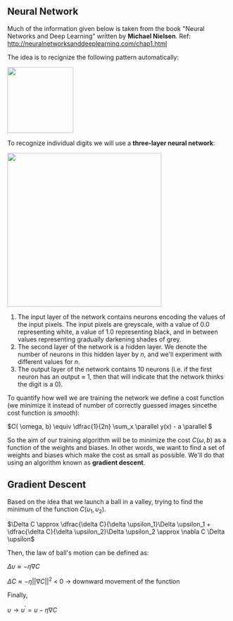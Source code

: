## Neural Network

Much of the information given below is taken from the book "Neural Networks and Deep Learning" written by **Michael Nielsen**. Ref: http://neuralnetworksanddeeplearning.com/chap1.html

The idea is to recignize the following pattern automatically: 

<img src="https://github.com/victoriazinkovich/ML-Exercises/assets/78615928/edf1bceb-3ec3-4442-b8ba-f0932983eb63" width="150" />

To recognize individual digits we will use a **three-layer neural network**:

<img src="https://github.com/victoriazinkovich/ML-Exercises/assets/78615928/842f5b9a-e726-4643-b474-c13eb8f8a7ea" width="350" />

1. The input layer of the network contains neurons encoding the values of the input pixels. The input pixels are greyscale, with a value of 0.0 representing white, a value of 1.0 representing black, and in between values representing gradually darkening shades of grey.
2. The second layer of the network is a hidden layer. We denote the number of neurons in this hidden layer by $n$, and we'll experiment with different values for $n$.
3. The output layer of the network contains 10 neurons (i.e. if the first neuron has an output $\approx$ 1, then that will indicate that the network thinks the digit is a 0).

$\text{}$

To quantify how well we are training the network we define a cost function (we minimize it instead of number of correctly guessed images sincethe cost function is *smooth*):

$C( \omega, b)  \equiv \dfrac{1}{2n} \sum_x \parallel y(x) - a \parallel $

So the aim of our training algorithm will be to minimize the cost $C(\omega,b)$ as a function of the weights and biases. In other words, we want to find a set of weights and biases which make the cost as small as possible. We'll do that using an algorithm known as **gradient descent**.

$\text{}$

## Gradient Descent
Based on the idea that we launch a ball in a valley, trying to find the minimum of the function $C(\upsilon_1, \upsilon_2)$.

$\Delta C \approx \dfrac{\delta C}{\delta \upsilon_1}\Delta \upsilon_1 + \dfrac{\delta C}{\delta \upsilon_2}\Delta \upsilon_2 \approx \nabla C \Delta \upsilon$

Then, the law of ball's motion can be defined as:

$\Delta \upsilon \approx -\eta \nabla С$

$\Delta C  \approx -\eta ||\nabla C||^2$ < 0  $\longrightarrow$  downward movement of the function

Finally,

$\upsilon \longrightarrow \upsilon^{'} = \upsilon -  \eta \nabla С$






